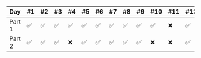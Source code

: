 | Day    | #1 | #2 | #3 | #4 | #5 | #6 | #7 | #8 | #9 | #10 | #11 | #12 | #13 | #14 | #15 |
|--------|----|----|----|----|----|----|----|----|----|-----|-----|-----|-----|-----|----|
| Part 1 | ✅  | ✅  | ✅  | ✅  | ✅  | ✅  | ✅  | ✅  | ✅  | ✅   | ❌   | ✅   | ✅   | ✅   |✅  |
| Part 2 | ✅  | ✅  | ✅  | ❌  | ✅  | ✅  | ✅  | ✅  | ✅  | ❌   | ❌   | ✅   | ✅   | ✅   |   |